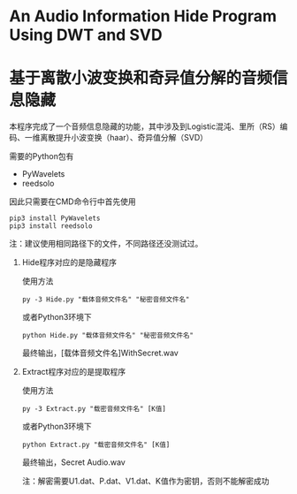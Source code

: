 # An Audio Information Hide Program Using DWT and SVD
# 基于离散小波变换和奇异值分解的音频信息隐藏
本程序完成了一个音频信息隐藏的功能，其中涉及到Logistic混沌、里所（RS）编码、一维离散提升小波变换（haar）、奇异值分解（SVD）

需要的Python包有

- PyWavelets
- reedsolo

因此只需要在CMD命令行中首先使用

```shell
pip3 install PyWavelets
pip3 install reedsolo
```

注：建议使用相同路径下的文件，不同路径还没测试过。

1. Hide程序对应的是隐藏程序

   使用方法

   ```shell
   py -3 Hide.py "载体音频文件名" "秘密音频文件名"
   ```

   或者Python3环境下

   ```shell
   python Hide.py "载体音频文件名" "秘密音频文件名"
   ```

   最终输出，[载体音频文件名]WithSecret.wav
   
2. Extract程序对应的是提取程序
   
   使用方法

   ```shell
   py -3 Extract.py "载密音频文件名" [K值]
   ```
   或者Python3环境下

   ```shell
   python Extract.py "载密音频文件名" [K值]
   ```
   最终输出，Secret Audio.wav
   
   注：解密需要U1.dat、P.dat、V1.dat、K值作为密钥，否则不能解密成功
